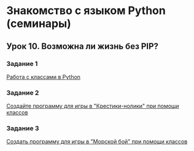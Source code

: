 # Знакомство с языком Python (семинары) #
## Урок 10. Возможна ли жизнь без PIP? ##

### Задание 1 ###
[Работа с классами в Python](https://github.com/Zep314/PyHW09/tree/main/Dict_functions)

### Задание 2 ###
[Создайте программу для игры в "Крестики-нолики" при помощи классов](https://github.com/Zep314/PyHW09/tree/main/TickTackToeGame)

### Задание 3 ###
[Создать программу для игры в "Морской бой" при помощи классов](https://github.com/Zep314/PyHW09/tree/main/Bot_ComplexCulator)
